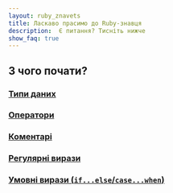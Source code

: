 ```yaml
---
layout: ruby_znavets
title: Ласкаво прасимо до Ruby-знавця
description:  Є питання? Тисніть нижче
show_faq: true
---
```


## З чого почати?

### [Типи даних](data_types)

### [Оператори](operators)

### [Коментарі](comments)

### [Регулярні вирази](regex)

### [Умовні вирази (`if...else`/`case...when`)](conditional_statements)
